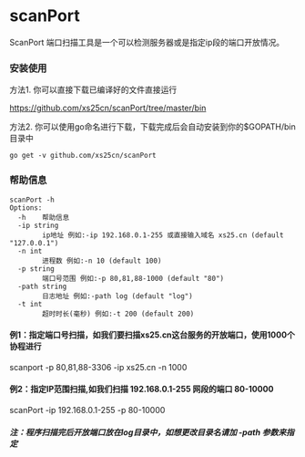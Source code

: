 # scanPort
ScanPort 端口扫描工具是一个可以检测服务器或是指定ip段的端口开放情况。

### 安装使用
方法1. 你可以直接下载已编译好的文件直接运行

https://github.com/xs25cn/scanPort/tree/master/bin

方法2. 你可以使用go命名进行下载，下载完成后会自动安装到你的$GOPATH/bin目录中

```
go get -v github.com/xs25cn/scanPort

```

### 帮助信息
````
scanPort -h 
Options:
  -h    帮助信息
  -ip string
        ip地址 例如:-ip 192.168.0.1-255 或直接输入域名 xs25.cn (default "127.0.0.1")
  -n int
        进程数 例如:-n 10 (default 100)
  -p string
        端口号范围 例如:-p 80,81,88-1000 (default "80")
  -path string
        日志地址 例如:-path log (default "log")
  -t int
        超时时长(毫秒) 例如:-t 200 (default 200)

````

#### 例1：指定端口号扫描，如我们要扫描xs25.cn这台服务的开放端口，使用1000个协程进行

scanport -p 80,81,88-3306 -ip xs25.cn -n 1000 

#### 例2：指定IP范围扫描,如我们扫描 192.168.0.1-255 网段的端口 80-10000

scanPort -ip 192.168.0.1-255 -p 80-10000


##### 注：程序扫描完后开放端口放在log目录中，如想更改目录名请加 -path 参数来指定



